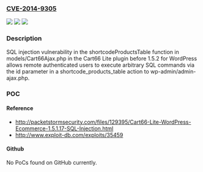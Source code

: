 ### [CVE-2014-9305](https://cve.mitre.org/cgi-bin/cvename.cgi?name=CVE-2014-9305)
![](https://img.shields.io/static/v1?label=Product&message=n%2Fa&color=blue)
![](https://img.shields.io/static/v1?label=Version&message=n%2Fa&color=blue)
![](https://img.shields.io/static/v1?label=Vulnerability&message=n%2Fa&color=brighgreen)

### Description

SQL injection vulnerability in the shortcodeProductsTable function in models/Cart66Ajax.php in the Cart66 Lite plugin before 1.5.2 for WordPress allows remote authenticated users to execute arbitrary SQL commands via the id parameter in a shortcode_products_table action to wp-admin/admin-ajax.php.

### POC

#### Reference
- http://packetstormsecurity.com/files/129395/Cart66-Lite-WordPress-Ecommerce-1.5.1.17-SQL-Injection.html
- http://www.exploit-db.com/exploits/35459

#### Github
No PoCs found on GitHub currently.

